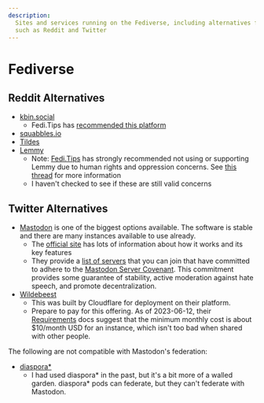 ```yaml
---
description:
  Sites and services running on the Fediverse, including alternatives for sites
  such as Reddit and Twitter
---
```

# Fediverse

## Reddit Alternatives

- [kbin.social](https://kbin.social)
  - Fedi.Tips has [recommended this
      platform](https://mstdn.social/@feditips/110521303082388526)
- [squabbles.io](https://squabbles.io)
- [Tildes](https://tildes.net)
- [Lemmy](https://join-lemmy.org/instances)
  - Note: [Fedi.Tips](https://mstdn.social/@feditips) has strongly recommended
      not using or supporting Lemmy due to human rights and oppression concerns.
      See [this thread](https://mstdn.social/@feditips/106835057054633379) for
      more information
  - I haven't checked to see if these are still valid concerns

## Twitter Alternatives

- [Mastodon](/social-media/mastodon.md) is one of the biggest options available.
    The software is stable and there are many instances available to use
    already. 
  - The [official site](https://joinmastodon.org/) has lots of information about
      how it works and its key features
  - They provide a [list of servers](https://joinmastodon.org/servers) that you
      can join that have committed to adhere to the [Mastodon Server
      Covenant](https://joinmastodon.org/covenant). This commitment provides
      some guarantee of stability, active moderation against hate speech, and
      promote decentralization.
- [Wildebeest](https://github.com/cloudflare/wildebeest)
  - This was built by Cloudflare for deployment on their platform.
  - Prepare to pay for this offering. As of 2023-06-12, their
      [Requirements](https://github.com/cloudflare/wildebeest/blob/main/docs/requirements.md)
      docs suggest that the minimum monthly cost is about $10/month USD for an
      instance, which isn't too bad when shared with other people.

The following are not compatible with Mastodon's federation:
- [diaspora*](https://diasporafoundation.org/)
  - I had used diaspora* in the past, but it's a bit more of a walled garden.
      diaspora* pods can federate, but they can't federate with Mastodon.
